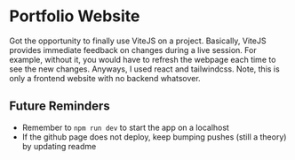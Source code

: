 # Portfolio Website

Got the opportunity to finally use ViteJS on a project. Basically, ViteJS provides immediate feedback on changes during a live session. For example, without it, you would have to refresh the webpage each time to see the new changes. Anyways, I used react and tailwindcss. Note, this is only a frontend website with no backend whatsover.

## Future Reminders

- Remember to `npm run dev` to start the app on a localhost
- If the github page does not deploy, keep bumping pushes (still a theory) by updating readme
